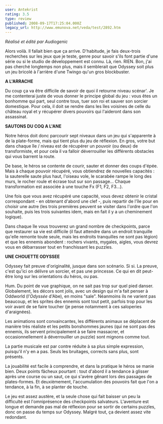```yaml
---
user: Antekrist
rating: 3.5
type: review
published: 2008-09-17T17:25:04.000Z
legacy_url: http://www.emunova.net/veda/test/2892.htm
---
```

_Réalisé et édité par Audiogenic_  

  

Alors voilà. Il fallait bien que ça arrive. D'habitude, je fais deux-trois recherches sur les jeux que je teste, genre pour savoir s'ils font partie d'une série ou si le studio de développement est connu. Là, rien. RIEN. Bon, j'ai pas cherché longtemps non plus, mais il semblerait que Odyssey soit plus un jeu bricolé à l'arrière d'une Twingo qu'un gros blockbuster.  

  

**A L'ARRACHE**  

Du coup ça va être difficile de savoir de quoi il retourne niveau scénar'. Je me contenterai juste de vous donner le principe global du jeu : vous êtes un bonhomme qui part, seul contre tous, tuer son roi et sauver son sorcier domestique. Pour cela, il doit se rendre dans les îles voisines de celle du château royal et y récupérer divers pouvoirs qui l'aideront dans son assassinat.  

  

**SAUTONS DU COQ A L'ANE**  

Notre héros doit donc parcourir sept niveaux dans un jeu qui s'apparente à de la plate-forme, mais qui tient plus du jeu de réflexion. En gros, votre but dans chaque île / niveau est de récupérer un pouvoir (ou deux) de transformiste, et pour cela il va falloir déverrouiller les différents obstacles qui vous barrent la route.  

De base, le héros se contente de courir, sauter et donner des coups d'épée. Mais à chaque pouvoir récupéré, vous obtiendrez de nouvelles capacités : la sauterelle saute plus haut, l'oiseau vole, le scarabée rampe le long des murs, le rocher roule et écrase tout sur son passage... Chaque transformation est associée à une touche Fx (F1, F2, F3...).  

Une fois que vous avez récupéré une capacité, vous devez obtenir le cristal correspondant - en obtenant d'abord une clef -, puis repartir de l'île pour en choisir une autre (les trois premières peuvent se visiter dans l'ordre que l'on souhaite, puis les trois suivantes idem, mais en fait il y a un cheminement logique).  

Dans chaque île vous trouverez un grand nombre de checkpoints, parce que restaurer sa vie est difficile (il faut attendre dans un endroit tranquille qu'elle remonte toute seule, mais les endroits tranquilles ne sont pas légion) et que les ennemis abondent : rochers vivants, mygales, aigles, vous devrez vous en débarrasser tout en franchissant les puzzles.  

  

**UNE CHOUETTE ODYSSEE**  

Odyssey fait preuve d'originalité, jusque dans son scénario. Si si. La preuve, c'est qu'ici on délivre un sorcier, et pas une princesse. Ce qui en dit peut-être long sur les orientations du héros, ou pas.  

Hum. Du point de vue graphique, on ne sait pas trop sur quel pied danser. Globalement, les décors sont jolis, avec un design qui m'a fait penser à Oddworld (l'_Odyssée_ d'Abe), en moins "sale". Néanmoins ils ne varient pas beaucoup, et les sprites des ennemis sont tout petit, parfois trop pour les voir avant de se faire toucher (je pense notamment à ces saloperies d'araignées).  

Les animations sont convaincantes, les différents animaux se déplacent de manière très réaliste et les petits bonshommes jaunes (qui ne sont pas des ennemis, ils servent principalement à se faire massacrer, et occasionnellement à déverrouiller un puzzle) sont mignons comme tout.  

La partie musicale est par contre réduite à sa plus simple expression, puisqu'il n'y en a pas. Seuls les bruitages, corrects sans plus, sont présents.  

La jouabilité est facile à comprendre, et dans la pratique le héros se manie bien. Deux points fâcheux pourtant : tout d'abord il a tendance à glisser après une course ou un saut, ce qui s'avère gênant lors des passages de plates-formes. Et deuxièmement, l'accumulation des pouvoirs fait que l'on a tendance, à la fin, à se planter de touche.  

Le jeu est assez austère, et la seule chose qui fait baisser un peu la difficulté est l'omniprésence des checkpoints salvateurs. L'aventure est longue et demande pas mal de réflexion pour se sortir de certains puzzles, donc on passe du temps sur Odyssey. Malgré tout, ça devient assez vite redondant.